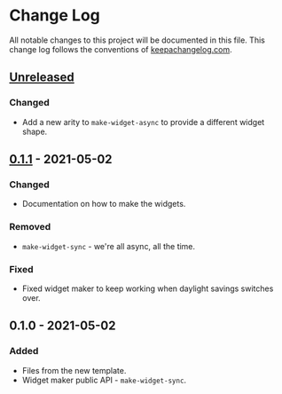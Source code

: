 # Change Log
All notable changes to this project will be documented in this file. This change log follows the conventions of [keepachangelog.com](http://keepachangelog.com/).

## [Unreleased]
### Changed
- Add a new arity to `make-widget-async` to provide a different widget shape.

## [0.1.1] - 2021-05-02
### Changed
- Documentation on how to make the widgets.

### Removed
- `make-widget-sync` - we're all async, all the time.

### Fixed
- Fixed widget maker to keep working when daylight savings switches over.

## 0.1.0 - 2021-05-02
### Added
- Files from the new template.
- Widget maker public API - `make-widget-sync`.

[Unreleased]: https://github.com/your-name/ex3/compare/0.1.1...HEAD
[0.1.1]: https://github.com/your-name/ex3/compare/0.1.0...0.1.1
